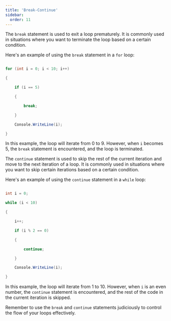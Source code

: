 ```yaml
---
title: 'Break-Continue'
sidebar:
  order: 11
---
```


 



The `break` statement is used to exit a loop prematurely. It is commonly used in situations where you want to terminate the loop based on a certain condition.



Here's an example of using the `break` statement in a `for` loop:



```csharp

for (int i = 0; i < 10; i++)

{

    if (i == 5)

    {

        break;

    }

    Console.WriteLine(i);

}

```



In this example, the loop will iterate from 0 to 9. However, when `i` becomes 5, the `break` statement is encountered, and the loop is terminated.





The `continue` statement is used to skip the rest of the current iteration and move to the next iteration of a loop. It is commonly used in situations where you want to skip certain iterations based on a certain condition.



Here's an example of using the `continue` statement in a `while` loop:



```csharp

int i = 0;

while (i < 10)

{

    i++;

    if (i % 2 == 0)

    {

        continue;

    }

    Console.WriteLine(i);

}

```



In this example, the loop will iterate from 1 to 10. However, when `i` is an even number, the `continue` statement is encountered, and the rest of the code in the current iteration is skipped.



Remember to use the `break` and `continue` statements judiciously to control the flow of your loops effectively.



